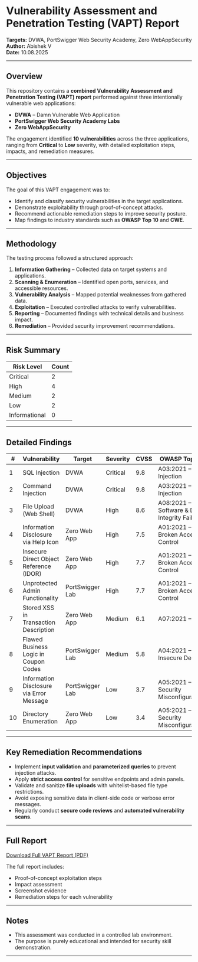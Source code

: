 # Vulnerability Assessment and Penetration Testing (VAPT) Report  
**Targets:** DVWA, PortSwigger Web Security Academy, Zero WebAppSecurity  
**Author:** Abishek V  
**Date:** 10.08.2025  

---

##  Overview
This repository contains a **combined Vulnerability Assessment and Penetration Testing (VAPT) report** performed against three intentionally vulnerable web applications:

- **DVWA** – Damn Vulnerable Web Application  
- **PortSwigger Web Security Academy Labs**  
- **Zero WebAppSecurity**  

The engagement identified **10 vulnerabilities** across the three applications, ranging from **Critical** to **Low** severity, with detailed exploitation steps, impacts, and remediation measures.

---

##  Objectives
The goal of this VAPT engagement was to:
- Identify and classify security vulnerabilities in the target applications.
- Demonstrate exploitability through proof-of-concept attacks.
- Recommend actionable remediation steps to improve security posture.
- Map findings to industry standards such as **OWASP Top 10** and **CWE**.

---

##  Methodology
The testing process followed a structured approach:

1. **Information Gathering** – Collected data on target systems and applications.
2. **Scanning & Enumeration** – Identified open ports, services, and accessible resources.
3. **Vulnerability Analysis** – Mapped potential weaknesses from gathered data.
4. **Exploitation** – Executed controlled attacks to verify vulnerabilities.
5. **Reporting** – Documented findings with technical details and business impact.
6. **Remediation** – Provided security improvement recommendations.

---

##  Risk Summary
| Risk Level | Count |
|------------|-------|
| Critical   | 2     |
| High       | 4     |
| Medium     | 2     |
| Low        | 2     |
| Informational | 0  |

---

##  Detailed Findings
| #  | Vulnerability | Target | Severity | CVSS | OWASP Top 10 |
|----|--------------|--------|----------|------|--------------|
| 1  | SQL Injection | DVWA | Critical | 9.8 | A03:2021 – Injection |
| 2  | Command Injection | DVWA | Critical | 9.8 | A03:2021 – Injection |
| 3  | File Upload (Web Shell) | DVWA | High | 8.6 | A08:2021 – Software & Data Integrity Failures |
| 4  | Information Disclosure via Help Icon | Zero Web App | High | 7.5 | A01:2021 – Broken Access Control |
| 5  | Insecure Direct Object Reference (IDOR) | Zero Web App | High | 7.7 | A01:2021 – Broken Access Control |
| 6  | Unprotected Admin Functionality | PortSwigger Lab | High | 7.7 | A01:2021 – Broken Access Control |
| 7  | Stored XSS in Transaction Description | Zero Web App | Medium | 6.1 | A07:2021 – XSS |
| 8  | Flawed Business Logic in Coupon Codes | PortSwigger Lab | Medium | 5.8 | A04:2021 – Insecure Design |
| 9  | Information Disclosure via Error Message | PortSwigger Lab | Low | 3.7 | A05:2021 – Security Misconfiguration |
| 10 | Directory Enumeration | Zero Web App | Low | 3.4 | A05:2021 – Security Misconfiguration |

---

##  Key Remediation Recommendations
- Implement **input validation** and **parameterized queries** to prevent injection attacks.
- Apply **strict access control** for sensitive endpoints and admin panels.
- Validate and sanitize **file uploads** with whitelist-based file type restrictions.
- Avoid exposing sensitive data in client-side code or verbose error messages.
- Regularly conduct **secure code reviews** and **automated vulnerability scans**.

---

##  Full Report
[ Download Full VAPT Report (PDF)](report.pdf)

The full report includes:
- Proof-of-concept exploitation steps
- Impact assessment
- Screenshot evidence
- Remediation steps for each vulnerability

---

##  Notes
- This assessment was conducted in a controlled lab environment.
- The purpose is purely educational and intended for security skill demonstration.

---
